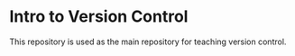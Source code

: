 # Intro to Version Control

This repository is used as the main repository for teaching version control.
